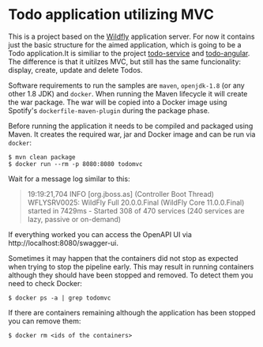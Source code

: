 # Todo application utilizing MVC

This is a project based on the [Wildfly](https://wildfly.org) application server. For now it contains just the basic structure for the aimed application, which is going to be a Todo application.It is similiar to the project [todo-service](https://github.com/martinfruehauf/todo-service) and [todo-angular](https://github.com/martinfruehauf/todo-angular).
The difference is that it uitilzes MVC, but still has the same funcionality: display, create, update and delete Todos.

Software requirements to run the samples are `maven`, `openjdk-1.8` (or any other 1.8 JDK) and `docker`.
When running the Maven lifecycle it will create the war package. The war will be copied into a
Docker image using Spotify's `dockerfile-maven-plugin` during the package phase.


Before running the application it needs to be compiled and packaged using Maven. It creates the required war,
jar and Docker image and can be run via `docker`:

```shell script
$ mvn clean package
$ docker run --rm -p 8080:8080 todomvc
```

Wait for a message log similar to this:

> 19:19:21,704 INFO  [org.jboss.as] (Controller Boot Thread) WFLYSRV0025: WildFly Full 20.0.0.Final (WildFly Core 11.0.0.Final) started in 7429ms - Started 308 of 470 services (240 services are lazy, passive or on-demand)

If everything worked you can access the OpenAPI UI via http://localhost:8080/swagger-ui.


Sometimes it may happen that the containers did not stop as expected when trying to stop the pipeline early. This may
result in running containers although they should have been stopped and removed. To detect them you need to check
Docker:

```shell script
$ docker ps -a | grep todomvc
```

If there are containers remaining although the application has been stopped you can remove them:

```shell script
$ docker rm <ids of the containers>
```
